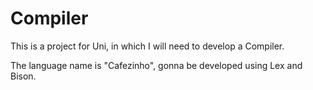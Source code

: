 # Compiler

This is a project for Uni, in which I will need to develop a Compiler.

The language name is "Cafezinho", gonna be developed using Lex and Bison.